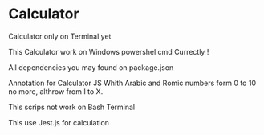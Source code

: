# Calculator
Calculator only on Terminal yet

This Calculator work on Windows powershel cmd Currectly !

All dependencies you may found on package.json

Annotation for Calculator JS Whith Arabic and Romic numbers form 0 to 10 no more, althrow from I to X. 

This scrips not work on Bash Terminal

This use Jest.js for calculation 


